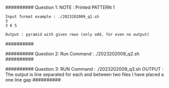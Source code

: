 ##########
Question 1:
    NOTE : Printed PATTERN 1

    Input format example : ./2023202009_q1.sh
    3
    3 6 5   

    Output : pyramid with given rows (only odd, for even no output)
##########

##########
Question 2:
Run Command : ./2023202009_q2.sh <directory path>
##########

##########
Question 3:
RUN Command : ./2023202009_q3.sh <directory path>
OUTPUT : The output is line separated for each and between two files I have placed a one line gap
##########
